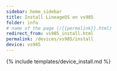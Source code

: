 ```yaml
---
sidebar: home_sidebar
title: Install LineageOS on vs985
folder: info
# name of the page (/{{permalink}}.html)
redirect_from: vs985_install.html
permalink: /devices/vs985/install
device: vs985
---
```

{% include templates/device_install.md %}
